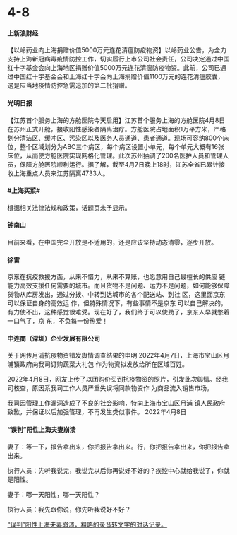 # 4-8

#### 上新浪财经

【以岭药业向上海捐赠价值5000万元连花清瘟防疫物资】以岭药业公告，为全力支持上海新冠病毒疫情防控工作，切实履行上市公司社会责任，公司决定通过中国红十字基金会向上海地区捐赠价值5000万元连花清瘟防疫物资。此前，公司已通过中国红十字基金会和上海红十字会向上海捐赠价值1100万元的连花清瘟胶囊，这是应当地疫情防控急需追加的第二批捐赠。

#### 光明日报

【江苏首个服务上海的方舱医院今天启用】江苏首个服务上海的方舱医院4月8日在苏州正式开舱，接收阳性感染者隔离治疗。方舱医院占地面积1万平方米，严格划分清洁区、缓冲区、污染区以及医务人员通道、患者通道。现场可容纳800个床位，整个区域划分为ABC三个病区，每个病区设置小单元，每个单元大概有16张床位，从而使方舱医院实现网格化管理。此次苏州抽调了200名医护人员和管理人员，保障方舱医院顺利运行。据了解，截至4月7日晚上18时，江苏全省已累计接收上海重点人员来江苏隔离4733人。

#### #上海买菜#&#x20;

根据相关法律法规和政策，话题页未予显示。

#### 钟南山

目前来看，在中国完全开放是不适用的，还是应该坚持动态清零，逐步开放。

#### 徐雷&#x20;

京东在抗疫救援方面，从来不惜力，从来不算账，也愿意用自己最檀长的供应 链能力高效支援任何需要的城市。而且货物不是问题、运力不是问题，如何能够保障货物从库房发出，通过分拨、中转到达城市的各个配送站、到社 区，这里面京东可以保证自身的高效运 作，但特殊情况下，有些事情不是京东 可以自己解决的，有力使不出，这种感觉很难受。现在好了，我们终于可以使劲了，京东人早就憋着一口气了，京 东，不负每一份热爱！

#### &#x20;中连商（深圳）企业发展有限公司

关于网传月浦抗疫物资错发舆情调查结果的申明 2022年4月7日，上海市宝山区月浦镇政府向我司订购蔬菜大礼包 作为物资拟发放给所在区域百姓。

2022年4月8日，网友上传了以团购价买到抗疫物资的照片，引发此次舆情。经我司核查，原因系我司工作人员严重失误将同款物资作 为商品流入销售市场。

我司因管理工作漏洞造成了不良的社会影响，特向上海市宝山区月浦 镇人民政府致歉，并保证以后加强管理，不再发生类似事件。 2022年4月8日

#### “误判”阳性上海夫妻崩溃

妻子：等一下，报告拿出来，你把报告拿出来。行，你把报告拿出来，你把报告拿出来。&#x20;

执行人员：先听我说完，我说完以后你再说好不好的？疾控中心就给我说了，你就是阳性。&#x20;

妻子：哪一天阳性，哪一天阳性？

&#x20;执行人员：我先跟你说，你先听我说好不好？

[“误判”阳性上海夫妻崩溃，粗略的录音转文字的对话记录。](../long/wu-pan-yang-xing-shang-hai-fu-qi-beng-kui.md)

